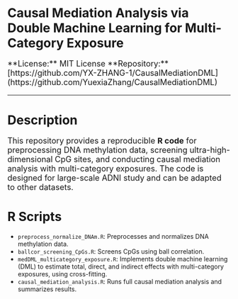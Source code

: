 # Causal Mediation Analysis via Double Machine Learning for Multi-Category Exposure
<p style="font-size:18px;">
**License:** MIT License  
**Repository:** [https://github.com/YX-ZHANG-1/CausalMediationDML](https://github.com/YuexiaZhang/CausalMediationDML)

---

  
# Description
  <p style="font-size:18px;">
This repository provides a reproducible <b>R code</b> for preprocessing DNA methylation data, screening ultra-high-dimensional CpG sites, and conducting causal mediation analysis with multi-category exposures.  
The code is designed for large-scale ADNI study and can be adapted to other datasets.
</p>

# R Scripts

- `preprocess_normalize_DNAm.R`: Preprocesses and normalizes DNA methylation data.
- `ballcor_screening_CpGs.R`: Screens CpGs using ball correlation.
- `medDML_multicategory_exposure.R`: Implements double machine learning (DML) to estimate total, direct, and indirect effects with multi-category exposures, using cross-fitting.
- `causal_mediation_analysis.R`: Runs full causal mediation analysis and summarizes results.
